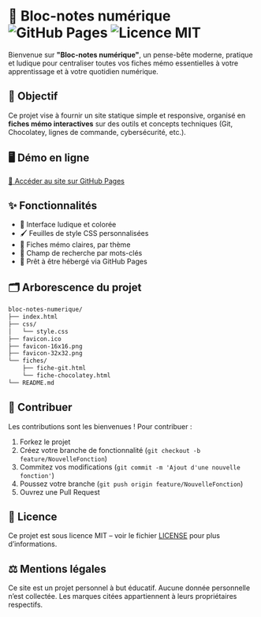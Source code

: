 # 🧠 Bloc-notes numérique ![GitHub Pages](https://img.shields.io/badge/GitHub%20Pages-active-brightgreen?style=flat-square&logo=github) ![Licence MIT](https://img.shields.io/badge/License-MIT-yellow.svg?style=flat-square)

Bienvenue sur **"Bloc-notes numérique"**, un pense-bête moderne, pratique et ludique pour centraliser toutes vos fiches mémo essentielles à votre apprentissage et à votre quotidien numérique.

## 🎯 Objectif

Ce projet vise à fournir un site statique simple et responsive, organisé en **fiches mémo interactives** sur des outils et concepts techniques (Git, Chocolatey, lignes de commande, cybersécurité, etc.).

## 🖥️ Démo en ligne

[📂 Accéder au site sur GitHub Pages](https://sirensnake.github.io/bloc-notes-numerique/)

## ✨ Fonctionnalités

- 🎨 Interface ludique et colorée
- 🖌️ Feuilles de style CSS personnalisées
- 📄 Fiches mémo claires, par thème
- 🔎 Champ de recherche par mots-clés
- 🚀 Prêt à être hébergé via GitHub Pages

## 🗂️ Arborescence du projet

```bash
bloc-notes-numerique/
├── index.html
├── css/
│   └── style.css
├── favicon.ico
├── favicon-16x16.png
├── favicon-32x32.png
└── fiches/
    ├── fiche-git.html
    └── fiche-chocolatey.html
└── README.md
```

## 🤝 Contribuer

Les contributions sont les bienvenues ! Pour contribuer :

1. Forkez le projet
2. Créez votre branche de fonctionnalité (`git checkout -b feature/NouvelleFonction`)
3. Commitez vos modifications (`git commit -m 'Ajout d'une nouvelle fonction'`)
4. Poussez votre branche (`git push origin feature/NouvelleFonction`)
5. Ouvrez une Pull Request

## 📜 Licence

Ce projet est sous licence MIT – voir le fichier [LICENSE](LICENSE) pour plus d’informations.

## ⚖️ Mentions légales

Ce site est un projet personnel à but éducatif. Aucune donnée personnelle n’est collectée. Les marques citées appartiennent à leurs propriétaires respectifs.
